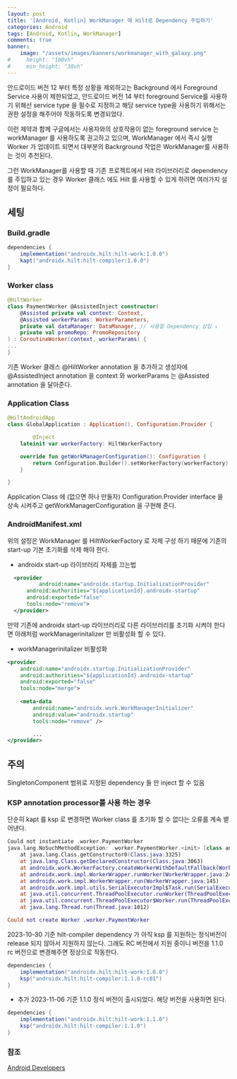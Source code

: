 ```yaml
---
layout: post
title: '[Android, Kotlin] WorkManager 에 Hilt로 Dependency 주입하기'
categories: Android
tags: [Android, Kotlin, WorkManager]
comments: true
banner:
    image: "/assets/images/banners/workmanager_with_galaxy.png"
#     height: "100vh"
#     min_height: "38vh"
---
```


안드로이드 버전 12 부터 특정 상황을 제외하고는 Background 에서 Foreground Service 사용이 제한되었고, 
안드로이드 버전 14 부터 foreground Service를 사용하기 위해선 service type 을 필수로 지정하고 해당 service type을 사용하기 위해서는 권한 설정을 해주어야 작동하도록 변경되었다.


이런 제약과 함께 구글에서는 사용자와의 상호작용이 없는 foreground service 는 workManager 를 사용하도록 권고하고 있으며,
WorkManager 에서 즉시 실행 Worker 가 업데이트 되면서 대부분의 Backrground 작업은 WorkManager를 사용하는 것이 추천된다.


그런 WorkManager를 사용할 때 기존 프로젝트에서 Hilt 라이브러리로 dependency를 주입하고 있는 경우
Worker 클래스 에도 Hilt 를 사용할 수 있게 하려면 여러가지 설정이 필요하다.

## 세팅

### Build.gradle

```gradle
dependencies {
    implementation("androidx.hilt:hilt-work:1.0.0")
    kapt("androidx.hilt:hilt-compiler:1.0.0")
}
```

### Worker class
```kotlin
@HiltWorker
class PaymentWorker @AssistedInject constructor(
    @Assisted private val context: Context,
    @Assisted workerParams: WorkerParameters,
    private val dataManager: DataManager, // 사용할 Dependency 삽입 ↓
    private val promoRepo: PromoRepository
) : CoroutineWorker(context, workerParams) {
...
}
```

기존 Worker 클래스 @HiltWorker annotation 을 추가하고 생성자에 @AssistedInject annotation 을  context 와 workerParams 는 @Assisted annotation 을 달아준다.

### Application Class
```kotlin
@HiltAndroidApp
class GlobalApplication : Application(), Configuration.Provider {

		@Inject
    lateinit var workerFactory: HiltWorkerFactory

    override fun getWorkManagerConfiguration(): Configuration {
        return Configuration.Builder().setWorkerFactory(workerFactory).build()
    }

}
```

Application Class 에 (없으면 하나 만들자) Configuration.Provider interface 을 상속 시켜주고 getWorkManagerConfiguration 을 구현해 준다. 

### AndroidManifest.xml

위의 설정은 WorkManager 를 HiltWorkerFactory 로  자체 구성 하기 때문에 기존의 start-up 기본 초기화를 삭제 해야 한다.

- androidx start-up 라이브러리 자체를 끄는법

```xml
  <provider
		  android:name="androidx.startup.InitializationProvider"
      android:authorities="${applicationId}.androidx-startup"
      android:exported="false"
      tools:node="remove">
  </provider>
```

만약 기존에 androidx start-up 라이브러리로 다른 라이브러리를 초기화 시켜야 한다면 아래처럼 workManagerinitalizer 만 비활성화 할 수 있다.

- workManagerinitalizer 비활성화

```xml
<provider
    android:name="androidx.startup.InitializationProvider"
    android:authorities="${applicationId}.androidx-startup"
    android:exported="false"
    tools:node="merge">
    
    <meta-data
        android:name="androidx.work.WorkManagerInitializer"
        android:value="androidx.startup"
        tools:node="remove" />

		...
</provider>
```

## 주의

SingletonComponent 범위로 지정된 dependency 들 만 inject 할 수 있음

### KSP annotation processor를 사용 하는 경우

단순히 kapt 를 ksp 로 변경하면 Worker class 를 초기화 할 수 없다는 오류를 계속 뱉어낸다.

```kotlin
Could not instantiate .worker.PaymentWorker
java.lang.NoSuchMethodException: .worker.PaymentWorker.<init> [class android.content.Context, class androidx.work.WorkerParameters]
	at java.lang.Class.getConstructor0(Class.java:3325)
	at java.lang.Class.getDeclaredConstructor(Class.java:3063)
	at androidx.work.WorkerFactory.createWorkerWithDefaultFallback(WorkerFactory.java:95)
	at androidx.work.impl.WorkerWrapper.runWorker(WorkerWrapper.java:243)
	at androidx.work.impl.WorkerWrapper.run(WorkerWrapper.java:145)
	at androidx.work.impl.utils.SerialExecutorImpl$Task.run(SerialExecutorImpl.java:96)
	at java.util.concurrent.ThreadPoolExecutor.runWorker(ThreadPoolExecutor.java:1145)
	at java.util.concurrent.ThreadPoolExecutor$Worker.run(ThreadPoolExecutor.java:644)
	at java.lang.Thread.run(Thread.java:1012)

Could not create Worker .worker.PaymentWorker
```

2023-10-30 기준 hilt-compiler dependency 가 아직 ksp 를 지원하는 정식버전이 release 되지 않아서 지원하지 않는다. 그래도 RC 버전에서  지원 중이니 버전을  1.1.0 rc 버전으로 변경해주면 정상으로 작동한다.

```gradle
dependencies {
    implementation("androidx.hilt:hilt-work:1.0.0")
    ksp("androidx.hilt:hilt-compiler:1.1.0-rc01")
}
```

+ 추가 2023-11-06 기준 1.1.0 정식 버전이 출시되었다. 해당 버전을 사용하면 된다.

```gradle
dependencies {
    implementation("androidx.hilt:hilt-work:1.1.0")
    ksp("androidx.hilt:hilt-compiler:1.1.0")
}
```

### 참조
[Android Developers](https://developer.android.com/training/dependency-injection/hilt-jetpack?hl=ko#workmanager)

